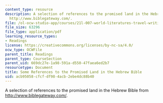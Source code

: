 ```yaml
---
content_type: resource
description: A selection of references to the promised land in the Hebrew Bible from
  http://www.biblegateway.com/.
file: /ol-ocw-studio-app/courses/21l-007-world-literatures-travel-writing-fall-2008/acb95058cfcfdf984acb2ebe4dc88b40_pro_land_ref.pdf
file_size: 63296
file_type: application/pdf
learning_resource_types:
- Readings
license: https://creativecommons.org/licenses/by-nc-sa/4.0/
ocw_type: OCWFile
parent_title: Readings
parent_type: CourseSection
parent_uid: 669dc27e-1a98-591a-d550-47faea6ed2b7
resourcetype: Document
title: Some References to the Promised Land in the Hebrew Bible
uid: acb95058-cfcf-df98-4acb-2ebe4dc88b40
---
```

A selection of references to the promised land in the Hebrew Bible from http://www.biblegateway.com/.